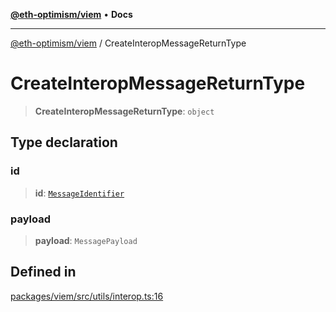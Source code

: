 [**@eth-optimism/viem**](../README.md) • **Docs**

***

[@eth-optimism/viem](../README.md) / CreateInteropMessageReturnType

# CreateInteropMessageReturnType

> **CreateInteropMessageReturnType**: `object`

## Type declaration

### id

> **id**: [`MessageIdentifier`](MessageIdentifier.md)

### payload

> **payload**: `MessagePayload`

## Defined in

[packages/viem/src/utils/interop.ts:16](https://github.com/ethereum-optimism/ecosystem/blob/37c6534910b25082298b9c156497899cc7f9678f/packages/viem/src/utils/interop.ts#L16)
